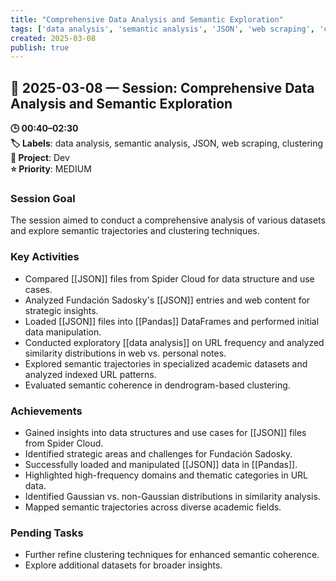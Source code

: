 ```yaml
---
title: "Comprehensive Data Analysis and Semantic Exploration"
tags: ['data analysis', 'semantic analysis', 'JSON', 'web scraping', 'clustering']
created: 2025-03-08
publish: true
---
```


## 📅 2025-03-08 — Session: Comprehensive Data Analysis and Semantic Exploration

**🕒 00:40–02:30**  
**🏷️ Labels**: data analysis, semantic analysis, JSON, web scraping, clustering  
**📂 Project**: Dev  
**⭐ Priority**: MEDIUM  


### Session Goal
The session aimed to conduct a comprehensive analysis of various datasets and explore semantic trajectories and clustering techniques.

### Key Activities
- Compared [[JSON]] files from Spider Cloud for data structure and use cases.
- Analyzed Fundación Sadosky's [[JSON]] entries and web content for strategic insights.
- Loaded [[JSON]] files into [[Pandas]] DataFrames and performed initial data manipulation.
- Conducted exploratory [[data analysis]] on URL frequency and analyzed similarity distributions in web vs. personal notes.
- Explored semantic trajectories in specialized academic datasets and analyzed indexed URL patterns.
- Evaluated semantic coherence in dendrogram-based clustering.

### Achievements
- Gained insights into data structures and use cases for [[JSON]] files from Spider Cloud.
- Identified strategic areas and challenges for Fundación Sadosky.
- Successfully loaded and manipulated [[JSON]] data in [[Pandas]].
- Highlighted high-frequency domains and thematic categories in URL data.
- Identified Gaussian vs. non-Gaussian distributions in similarity analysis.
- Mapped semantic trajectories across diverse academic fields.

### Pending Tasks
- Further refine clustering techniques for enhanced semantic coherence.
- Explore additional datasets for broader insights.

